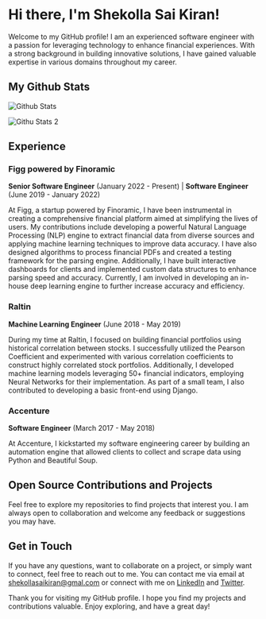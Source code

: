 # Hi there, I'm Shekolla Sai Kiran!

Welcome to my GitHub profile! I am an experienced software engineer with a passion for leveraging technology to enhance financial experiences. With a strong background in building innovative solutions, I have gained valuable expertise in various domains throughout my career.
## My Github Stats

![Github Stats](https://github-readme-streak-stats.herokuapp.com/?user=shekolla)

![Githu Stats 2](https://github-readme-stats.vercel.app/api/top-langs/?username=shekolla)

## Experience

### Figg powered by Finoramic
**Senior Software Engineer** (January 2022 - Present) | **Software Engineer** (June 2019 - January 2022)

At Figg, a startup powered by Finoramic, I have been instrumental in creating a comprehensive financial platform aimed at simplifying the lives of users. My contributions include developing a powerful Natural Language Processing (NLP) engine to extract financial data from diverse sources and applying machine learning techniques to improve data accuracy. I have also designed algorithms to process financial PDFs and created a testing framework for the parsing engine. Additionally, I have built interactive dashboards for clients and implemented custom data structures to enhance parsing speed and accuracy. Currently, I am involved in developing an in-house deep learning engine to further increase accuracy and efficiency.

### Raltin
**Machine Learning Engineer** (June 2018 - May 2019)

During my time at Raltin, I focused on building financial portfolios using historical correlation between stocks. I successfully utilized the Pearson Coefficient and experimented with various correlation coefficients to construct highly correlated stock portfolios. Additionally, I developed machine learning models leveraging 50+ financial indicators, employing Neural Networks for their implementation. As part of a small team, I also contributed to developing a basic front-end using Django.

### Accenture
**Software Engineer** (March 2017 - May 2018)

At Accenture, I kickstarted my software engineering career by building an automation engine that allowed clients to collect and scrape data using Python and Beautiful Soup.

## Open Source Contributions and Projects

Feel free to explore my repositories to find projects that interest you. I am always open to collaboration and welcome any feedback or suggestions you may have.

## Get in Touch

If you have any questions, want to collaborate on a project, or simply want to connect, feel free to reach out to me. You can contact me via email at [shekollasaikiran@gmal.com](mailto:shekollasaikiran@gmal.com) or connect with me on [LinkedIn](https://www.linkedin.com/in/shekolla/) and [Twitter](https://twitter.com/ShekollaSai).

Thank you for visiting my GitHub profile. I hope you find my projects and contributions valuable. Enjoy exploring, and have a great day!

